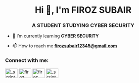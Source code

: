 <h1 align="center">Hi 👋, I'm FIROZ SUBAIR</h1>
<h3 align="center">A STUDENT STUDYING CYBER SECURITY</h3>

- 🌱 I’m currently learning **CYBER SECURITY**

- 📫 How to reach me **firozsubair12345@gmail.com**

<p align="left">
<h3 align="left">Connect with me:</h3>
<a href="https://twitter.com/_script_kiddie" target="blank"><img align="center" src="https://cdn.jsdelivr.net/npm/simple-icons@3.0.1/icons/twitter.svg" alt="_script_kiddie" height="30" width="40" /></a>
<a href="https://linkedin.com/in/firoz subair" target="blank"><img align="center" src="https://cdn.jsdelivr.net/npm/simple-icons@3.0.1/icons/linkedin.svg" alt="firoz subair" height="30" width="40" /></a>
<a href="https://fb.com/firoz subair" target="blank"><img align="center" src="https://cdn.jsdelivr.net/npm/simple-icons@3.0.1/icons/facebook.svg" alt="firoz subair" height="30" width="40" /></a>
<a href="https://instagram.com/_script_kiddie" target="blank"><img align="center" src="https://cdn.jsdelivr.net/npm/simple-icons@3.0.1/icons/instagram.svg" alt="_script_kiddie" height="30" width="40" /></a>
</p>
